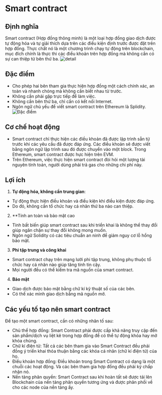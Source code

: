# Smart contract
## Định nghĩa
Smart contract (Hợp đồng thông minh) là một loại hợp đồng giao dịch được tự động hóa và tự giải thích dựa trên các điều kiện định trước được đặt trên hợp đồng. Thực chất nó là một chương trình chạy tự động trên blockchain, mục đích chính là thực thi các điều khoản trên hợp đồng mà không cần có sự can thiệp từ bên thứ ba.
![detail](https://haimanh.vn/Uploaded_products/img_any/Smart%20Contract-hop-dong-thong-minh.jpg)

## Đặc điểm
- Cho phép hai bên tham gia thực hiện hợp đồng một cách chính xác, an toàn và nhanh chóng mà không cần biết nhau từ trước.
- Không cần phải gặp trực tiếp để làm việc.
- Không cần bên thứ ba, chỉ cần có kết nối Internet.
- Ngôn ngữ chủ yếu để viết smart contract trên Ethereum là Splidity.
![Đặc điểm](https://haimanh.vn/Uploaded_products/img_any/Smart%20Contract-hop-dong-thong-minh.jpg)

## Cơ chế hoạt động
- Smart contract chỉ thực hiện các điều khoản đã được lập trình sẵn từ trước khi các yêu cầu đã được đáp ứng. Các điều khoản sẽ được viết bằng ngôn ngữ lập trình sau đó được chuyển vào một block. Trong Ethereum, smart contract được hực hiện trên EVM.
- Trên Ethereum, việc thực hiện smart contract đòi hỏi một lượng tài nguyên tính toán, người dùng phải trả gas cho những chi phí này.

## Lợi ích 
1. **Tự động hóa, không cần trung gian**:
  - Tự động thực hiện điều khoản và điều kiện khi điều kiện được đáp ứng.
  - Do đó, không cần tổ chức hay cá nhân thứ ba nào can thiệp.
2. **Tính an toàn và bảo mật cao
  - Tính bất biến giúp smart contract sau khi triển khai là không thể thay đổi giúp ngăn chặn sự thay đổi không mong muốn.
  - Ngôn ngữ Solidity có các tiêu chuẩn an ninh để giảm nguy cơ lỗ hổng bảo mật.
3. **Phi tập trung và công khai**
  - Smart contract chạy trên mạng lưới phi tập trung, không phụ thuộc tổ chức hay cá nhân nào giúp tăng tính tin cậy.
  - Mọi người đều có thể kiểm tra mã nguồn của smart contract.
4. **Bảo mật**
  - Giao dịch được bảo mật bằng chữ kí kỹ thuật số của các bên.
  - Có thể xác minh giao dịch bằng mã nguồn mở.

## Các yếu tố tạo nên smart contract
Để tạo một smart contract, cần có những nhân tố sau:
- Chủ thể hợp đồng: Smart Contract phải được cấp khả năng truy cập đến sản phẩm/dịch vụ liệt kê trong hợp đồng để có thể tự động khóa hay mở khóa chúng.
- Chữ kí điện tử: Tất cả các bên tham gia vào Smart Contract đều phải đồng ý triển khai thỏa thuận bằng các khóa cá nhân (chữ kí điện tử) của họ.
- Điều khoản hợp đồng: Điều khoản trong Smart Contract có dạng là một chuỗi các hoạt động. Và các bên tham gia hợp đồng đều phải ký chấp nhận nó.
- Nền tảng phân quyền: Smart Contract sau khi hoàn tất sẽ được tải lên Blockchain của nền tảng phân quyền tương ứng và được phân phối về cho các node của nền tảng ấy.





